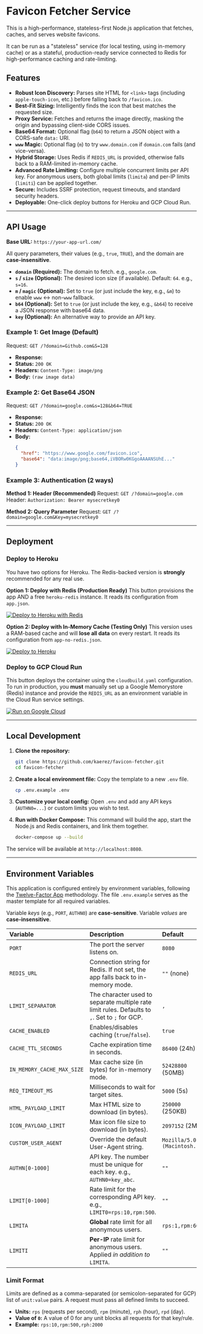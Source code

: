 # Favicon Fetcher Service

This is a high-performance, stateless-first Node.js application that fetches, caches, and serves website favicons.

It can be run as a "stateless" service (for local testing, using in-memory cache) or as a stateful, production-ready service connected to Redis for high-performance caching and rate-limiting.

## Features

- **Robust Icon Discovery:** Parses site HTML for `<link>` tags (including `apple-touch-icon`, etc.) before falling back to `/favicon.ico`.
- **Best-Fit Sizing:** Intelligently finds the icon that best matches the requested size.
- **Proxy Service:** Fetches and returns the image directly, masking the origin and bypassing client-side CORS issues.
- **Base64 Format:** Optional flag (`b64`) to return a JSON object with a CORS-safe `data:` URI.
- **`www` Magic:** Optional flag (`m`) to try `www.domain.com` if `domain.com` fails (and vice-versa).
- **Hybrid Storage:** Uses Redis if `REDIS_URL` is provided, otherwise falls back to a RAM-limited in-memory cache.
- **Advanced Rate Limiting:** Configure multiple concurrent limits per API key. For anonymous users, both global limits (`limita`) and per-IP limits (`limiti`) can be applied together.
- **Secure:** Includes SSRF protection, request timeouts, and standard security headers.
- **Deployable:** One-click deploy buttons for Heroku and GCP Cloud Run.

---

## API Usage

**Base URL:** `https://your-app-url.com/`

All query parameters, their values (e.g., `true`, `TRUE`), and the domain are **case-insensitive**.

- **`domain` (Required):** The domain to fetch. e.g., `google.com`.
- **`s` / `size` (Optional):** The desired icon size (if available). Default: `64`. e.g., `s=16`.
- **`m` / `magic` (Optional):** Set to `true` (or just include the key, e.g., `&m`) to enable `www` <-> non-`www` fallback.
- **`b64` (Optional):** Set to `true` (or just include the key, e.g., `&b64`) to receive a JSON response with base64 data.
- **`key` (Optional):** An alternative way to provide an API key.

### Example 1: Get Image (Default)

Request: `GET /?domain=Github.com&S=128`

- **Response:**
- **Status:** `200 OK`
- **Headers:** `Content-Type: image/png`
- **Body:** `(raw image data)`

### Example 2: Get Base64 JSON

Request: `GET /?domain=google.com&s=128&b64=TRUE`

- **Response:**
- **Status:** `200 OK`
- **Headers:** `Content-Type: application/json`
- **Body:**
  ```json
  {
    "href": "https://www.google.com/favicon.ico",
    "base64": "data:image/png;base64,iVBORw0KGgoAAAANSUhE..."
  }
  ```

### Example 3: Authentication (2 ways)

**Method 1: Header (Recommended)**
Request: `GET /?domain=google.com`
Header: `Authorization: Bearer mysecretkey0`

**Method 2: Query Parameter**
Request: `GET /?domain=google.com&Key=mysecretkey0`

---

## Deployment

### Deploy to Heroku

You have two options for Heroku. The Redis-backed version is **strongly** recommended for any real use.

**Option 1: Deploy with Redis (Production Ready)**
This button provisions the app AND a free `heroku-redis` instance. It reads its configuration from `app.json`.

[![Deploy to Heroku with Redis](https://www.herokucdn.com/deploy/button.svg)](https://heroku.com/deploy?template=https://github.com/kaerez/favicon-fetcher%filename=app.json)

**Option 2: Deploy with In-Memory Cache (Testing Only)**
This version uses a RAM-based cache and will **lose all data** on every restart. It reads its configuration from `app-no-redis.json`.

[![Deploy to Heroku](https://www.herokucdn.com/deploy/button.svg)](https://heroku.com/deploy?template=https://github.com/kaerez/favicon-fetcher&filename=app-no-redis.json)

### Deploy to GCP Cloud Run

This button deploys the container using the `cloudbuild.yaml` configuration. To run in production, you **must** manually set up a Google Memorystore (Redis) instance and provide the `REDIS_URL` as an environment variable in the Cloud Run service settings.

[![Run on Google Cloud](https://deploy.cloud.run/button.svg)](https://deploy.cloud.run)

---

## Local Development

1.  **Clone the repository:**
    ```sh
    git clone https://github.com/kaerez/favicon-fetcher.git
    cd favicon-fetcher
    ```

2.  **Create a local environment file:** Copy the template to a new `.env` file.
    ```sh
    cp .env.example .env
    ```

3.  **Customize your local config:** Open `.env` and add any API keys (`AUTHN0=...`) or custom limits you wish to test.

4.  **Run with Docker Compose:** This command will build the app, start the Node.js and Redis containers, and link them together.
    ```sh
    docker-compose up --build
    ```

The service will be available at `http://localhost:8080`.

---

## Environment Variables

This application is configured entirely by environment variables, following the [Twelve-Factor App](https://12factor.net/config) methodology. The file `.env.example` serves as the master template for all required variables.

Variable *keys* (e.g., `PORT`, `AUTHN0`) are **case-sensitive**. Variable *values* are **case-insensitive**.

| Variable | Description | Default |
| :--- | :--- | :--- |
| `PORT` | The port the server listens on. | `8080` |
| `REDIS_URL` | Connection string for Redis. If not set, the app falls back to in-memory mode. | `""` (none) |
| `LIMIT_SEPARATOR` | The character used to separate multiple rate limit rules. Defaults to `,`. Set to `;` for GCP. | `,` |
| `CACHE_ENABLED` | Enables/disables caching (`true`/`false`). | `true` |
| `CACHE_TTL_SECONDS` | Cache expiration time in seconds. | `86400` (24h) |
| `IN_MEMORY_CACHE_MAX_SIZE`| Max cache size (in bytes) for in-memory mode. | `52428800` (50MB) |
| `REQ_TIMEOUT_MS` | Milliseconds to wait for target sites. | `5000` (5s) |
| `HTML_PAYLOAD_LIMIT` | Max HTML size to download (in bytes). | `250000` (250KB) |
| `ICON_PAYLOAD_LIMIT` | Max icon file size to download (in bytes). | `2097152` (2MB) |
| `CUSTOM_USER_AGENT` | Override the default User-Agent string. | `Mozilla/5.0 (Macintosh...)` |
| `AUTHN[0-1000]` | API key. The number must be unique for each key. e.g., `AUTHN0=key_abc`. | `""` |
| `LIMIT[0-1000]` | Rate limit for the corresponding API key. e.g., `LIMIT0=rps:10,rpm:500`. | `""` |
| `LIMITA` | **Global** rate limit for all anonymous users. | `rps:1,rpm:60` |
| `LIMITI` | **Per-IP** rate limit for anonymous users. Applied *in addition to* `LIMITA`.| `""` |

### Limit Format

Limits are defined as a comma-separated (or semicolon-separated for GCP) list of `unit:value` pairs. A request must pass all defined limits to succeed.
- **Units:** `rps` (requests per second), `rpm` (minute), `rph` (hour), `rpd` (day).
- **Value of `0`:** A value of 0 for any unit blocks all requests for that key/rule.
- **Example:** `rps:10,rpm:500,rph:2000`
